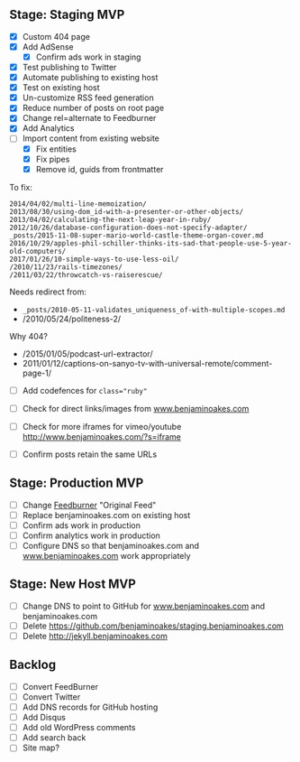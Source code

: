 ## Stage: Staging MVP

- [x] Custom 404 page
- [x] Add AdSense
  - [x] Confirm ads work in staging
- [x] Test publishing to Twitter
- [x] Automate publishing to existing host
- [x] Test on existing host
- [x] Un-customize RSS feed generation
- [x] Reduce number of posts on root page
- [x] Change rel=alternate to Feedburner
- [x] Add Analytics
- [ ] Import content from existing website
  - [x] Fix entities
  - [x] Fix pipes
  - [x] Remove id, guids from frontmatter

To fix:

```
2014/04/02/multi-line-memoization/
2013/08/30/using-dom_id-with-a-presenter-or-other-objects/
2013/04/02/calculating-the-next-leap-year-in-ruby/
2012/10/26/database-configuration-does-not-specify-adapter/
_posts/2015-11-08-super-mario-world-castle-theme-organ-cover.md
2016/10/29/apples-phil-schiller-thinks-its-sad-that-people-use-5-year-old-computers/
2017/01/26/10-simple-ways-to-use-less-oil/
/2010/11/23/rails-timezones/
/2011/03/22/throwcatch-vs-raiserescue/
```

Needs redirect from:

* `_posts/2010-05-11-validates_uniqueness_of-with-multiple-scopes.md`
* /2010/05/24/politeness-2/

Why 404?

* /2015/01/05/podcast-url-extractor/
* 2011/01/12/captions-on-sanyo-tv-with-universal-remote/comment-page-1/

- [ ] Add codefences for `class="ruby"`
- [ ] Check for direct links/images from www.benjaminoakes.com
- [ ] Check for more iframes for vimeo/youtube http://www.benjaminoakes.com/?s=iframe

- [ ] Confirm posts retain the same URLs

## Stage: Production MVP

- [ ] Change [Feedburner](https://feedburner.google.com/fb/a/myfeeds) "Original Feed"
- [ ] Replace benjaminoakes.com on existing host
- [ ] Confirm ads work in production
- [ ] Confirm analytics work in production
- [ ] Configure DNS so that benjaminoakes.com and www.benjaminoakes.com work appropriately

## Stage: New Host MVP

- [ ] Change DNS to point to GitHub for www.benjaminoakes.com and benjaminoakes.com
- [ ] Delete https://github.com/benjaminoakes/staging.benjaminoakes.com
- [ ] Delete http://jekyll.benjaminoakes.com

## Backlog

- [ ] Convert FeedBurner
- [ ] Convert Twitter
- [ ] Add DNS records for GitHub hosting
- [ ] Add Disqus
- [ ] Add old WordPress comments
- [ ] Add search back
- [ ] Site map?
